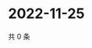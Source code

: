 # 2022-11-25

共 0 条

<!-- BEGIN WEIBO -->
<!-- 最后更新时间 Fri Nov 25 2022 02:18:45 GMT+0800 (China Standard Time) -->

<!-- END WEIBO -->
